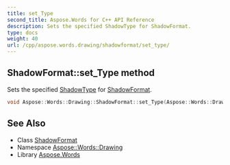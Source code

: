 ```yaml
---
title: set_Type
second_title: Aspose.Words for C++ API Reference
description: Sets the specified ShadowType for ShadowFormat.
type: docs
weight: 40
url: /cpp/aspose.words.drawing/shadowformat/set_type/
---
```

## ShadowFormat::set_Type method


Sets the specified [ShadowType](../../shadowtype/) for [ShadowFormat](../).

```cpp
void Aspose::Words::Drawing::ShadowFormat::set_Type(Aspose::Words::Drawing::ShadowType value)
```

## See Also

* Class [ShadowFormat](../)
* Namespace [Aspose::Words::Drawing](../../)
* Library [Aspose.Words](../../../)
